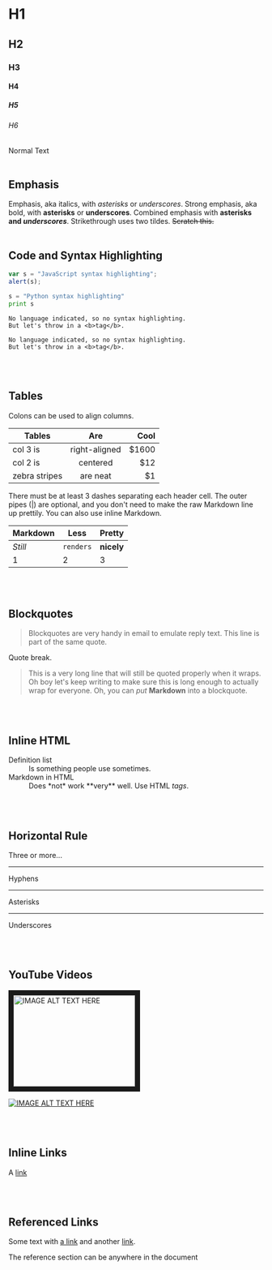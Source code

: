 # H1
## H2
### H3
#### H4
##### H5
###### H6
Normal Text
<br>
<br>
## Emphasis
Emphasis, aka italics, with *asterisks* or _underscores_.
Strong emphasis, aka bold, with **asterisks** or __underscores__.
Combined emphasis with **asterisks and _underscores_**.
Strikethrough uses two tildes. ~~Scratch this.~~
<br>
<br>
## Code and Syntax Highlighting
```javascript
var s = "JavaScript syntax highlighting";
alert(s);
```

```python
s = "Python syntax highlighting"
print s
```

```shell
No language indicated, so no syntax highlighting.
But let's throw in a <b>tag</b>.
```

```
No language indicated, so no syntax highlighting.
But let's throw in a <b>tag</b>.
```

<br>
<br>

## Tables
Colons can be used to align columns.

| Tables        | Are           | Cool  |
| ------------- |:-------------:| -----:|
| col 3 is      | right-aligned | $1600 |
| col 2 is      | centered      |   $12 |
| zebra stripes | are neat      |    $1 |

There must be at least 3 dashes separating each header cell.
The outer pipes (|) are optional, and you don't need to make the
raw Markdown line up prettily. You can also use inline Markdown.

Markdown | Less | Pretty
--- | --- | ---
*Still* | `renders` | **nicely**
1 | 2 | 3

<br>
<br>

## Blockquotes
> Blockquotes are very handy in email to emulate reply text.
> This line is part of the same quote.

Quote break.

> This is a very long line that will still be quoted properly when it wraps. Oh boy let's keep writing to make sure this is long enough to actually wrap for everyone. Oh, you can *put* **Markdown** into a blockquote.

<br>
<br>

## Inline HTML
<dl>
  <dt>Definition list</dt>
  <dd>Is something people use sometimes.</dd>

  <dt>Markdown in HTML</dt>
  <dd>Does *not* work **very** well. Use HTML <em>tags</em>.</dd>
</dl>

<br>
<br>

## Horizontal Rule
Three or more...

---

Hyphens

***

Asterisks

___

Underscores


<br>
<br>

## YouTube Videos
<a href="http://www.youtube.com/watch?feature=player_embedded&v=YOUTUBE_VIDEO_ID_HERE
" target="_blank"><img src="http://img.youtube.com/vi/YOUTUBE_VIDEO_ID_HERE/0.jpg"
alt="IMAGE ALT TEXT HERE" width="240" height="180" border="10" /></a>

[![IMAGE ALT TEXT HERE](http://img.youtube.com/vi/YOUTUBE_VIDEO_ID_HERE/0.jpg)](http://www.youtube.com/watch?v=YOUTUBE_VIDEO_ID_HERE)

<br>
<br>

## Inline Links
A [link](http://example.com "Title")

<br>
<br>

## Referenced Links


Some text with [a link][1] and
another [link][2].

[1]: http://example.com/ "Title"
[2]: http://example.org/ "Title"

The reference section can be anywhere in the document
